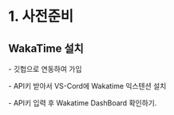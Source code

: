 # 1. 사전준비

## WakaTime 설치

&#x20;\- 깃헙으로 연동하여 가입

&#x20;\- API키 받아서 VS-Cord에 Wakatime 익스텐션 설치

&#x20;\- API키 입력 후 Wakatime DashBoard 확인하기.
